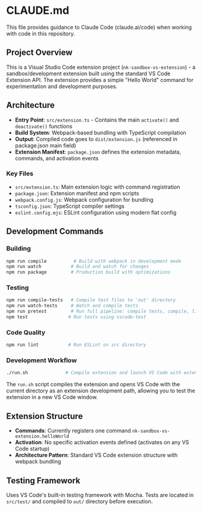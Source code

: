 # CLAUDE.md

This file provides guidance to Claude Code (claude.ai/code) when working with code in this repository.

## Project Overview

This is a Visual Studio Code extension project (`nk-sandbox-vs-extension`) - a sandbox/development extension built using the standard VS Code Extension API. The extension provides a simple "Hello World" command for experimentation and development purposes.

## Architecture

- **Entry Point**: `src/extension.ts` - Contains the main `activate()` and `deactivate()` functions
- **Build System**: Webpack-based bundling with TypeScript compilation
- **Output**: Compiled code goes to `dist/extension.js` (referenced in package.json main field)
- **Extension Manifest**: `package.json` defines the extension metadata, commands, and activation events

### Key Files
- `src/extension.ts`: Main extension logic with command registration
- `package.json`: Extension manifest and npm scripts
- `webpack.config.js`: Webpack configuration for bundling
- `tsconfig.json`: TypeScript compiler settings
- `eslint.config.mjs`: ESLint configuration using modern flat config

## Development Commands

### Building
```bash
npm run compile          # Build with webpack in development mode
npm run watch           # Build and watch for changes
npm run package         # Production build with optimizations
```

### Testing
```bash
npm run compile-tests   # Compile test files to 'out' directory
npm run watch-tests     # Watch and compile tests
npm run pretest         # Run full pipeline: compile tests, compile, lint
npm test               # Run tests using vscode-test
```

### Code Quality
```bash
npm run lint           # Run ESLint on src directory
```

### Development Workflow
```bash
./run.sh              # Compile extension and launch VS Code with extension loaded
```

The `run.sh` script compiles the extension and opens VS Code with the current directory as an extension development path, allowing you to test the extension in a new VS Code window.

## Extension Structure

- **Commands**: Currently registers one command `nk-sandbox-vs-extension.helloWorld`
- **Activation**: No specific activation events defined (activates on any VS Code startup)
- **Architecture Pattern**: Standard VS Code extension structure with webpack bundling

## Testing Framework

Uses VS Code's built-in testing framework with Mocha. Tests are located in `src/test/` and compiled to `out/` directory before execution.